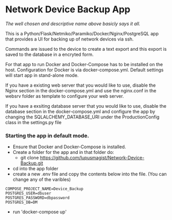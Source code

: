 # Network Device Backup App

*The well chosen and descriptive name above basicly says it all.*

This is a Python/Flask/Netmiko/Paramiko/Docker/Nginx/PostgreSQL app that provides a UI for backing up of network devices via ssh.

Commands are issued to the device to create a text export and this export is saved to the database in a encryted form.

For that app to run Docker and Docker-Compose has to be installed on the host.
Configuration for Docker is via docker-compose.yml.
Default settings will start app in stand-alone mode.

If you have a existing web server that you would like to use, disable the Nginx section in the docker-compose.yml and use the nginx.conf in the websrv folder as template to configure your web server.

If you have a exsiting database server that you would like to use, disable the database section in the docker-compose.yml and configure the app by changing the SQLALCHEMY_DATABASE_URI under the ProductionConfig class in the settings.py file

### Starting the app in default mode.

* Ensure that Docker and Docker-Compose is installed.
* Create a folder for the app and in that folder do:
    * git clone https://github.com/lupusmagist/Network-Device-Backup.git
* cd into the app folder
* create a new .env file and copy the contents below into the file. (You can change any of the varibles)
```
COMPOSE_PROJECT_NAME=Device_Backup
POSTGRES_USER=dbuser
POSTGRES_PASSWORD=dbpassword
POSTGRES_DB=DM
```
* run 'docker-compose up'


